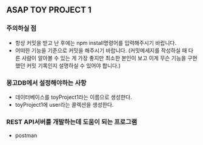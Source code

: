 ## ASAP TOY PROJECT 1

### 주의하실 점
- 항상 커밋을 받고 난 후에는 npm install명령어를 입력해주시기 바랍니다.
- 어떠한 기능을 기준으로 커밋을 해주시기 바랍니다. (커밋메세지를 작성하실 때 다른 사람이 알아볼 수 있는 게 가장 좋지만 최소한 본인이 보고 이게 무슨 기능을 구현했던 커밋 기록인지 설명하실 수 있어야 합니다.)

### 몽고DB에서 설정해야하는 사항
- 데이터베이스를 toyProject1라는 이름으로 생성한다.
- toyProject1에 user라는 콜렉션을 생성한다.

### REST API서버를 개발하는데 도움이 되는 프로그램
- postman
